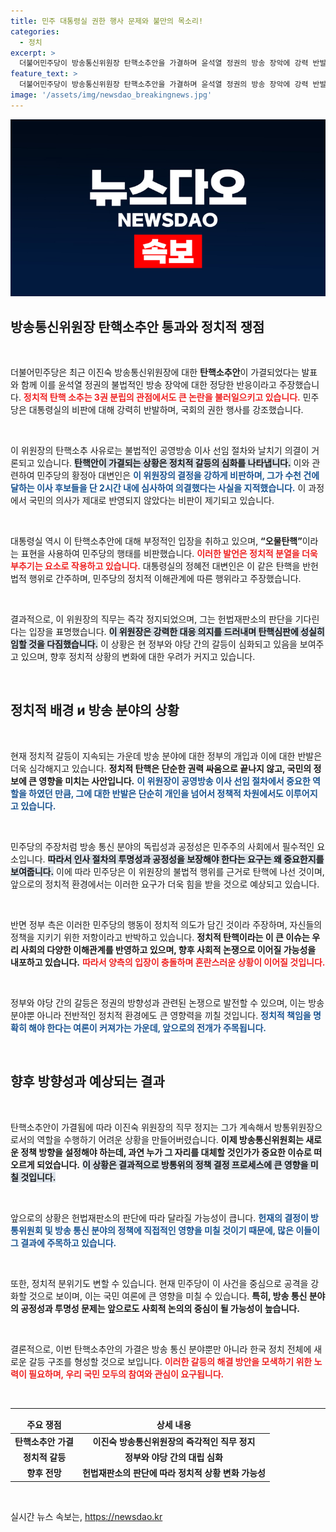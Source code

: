 ```yaml
---
title: 민주 대통령실 권한 행사 문제와 불만의 목소리!
categories:
  - 정치
excerpt: >
  더불어민주당이 방송통신위원장 탄핵소추안을 가결하며 윤석열 정권의 방송 장악에 강력 반발했다. 대통령실은 이를 오물탄핵으로 비판하며 헌정 파괴를 주장, 정치적 긴장이 다시 고조되고 있다.
feature_text: >
  더불어민주당이 방송통신위원장 탄핵소추안을 가결하며 윤석열 정권의 방송 장악에 강력 반발했다. 대통령실은 이를 오물탄핵으로 비판하며 헌정 파괴를 주장, 정치적 긴장이 다시 고조되고 있다.
image: '/assets/img/newsdao_breakingnews.jpg'
---
```


<p><img src="/assets/img/newsdao_breakingnews.jpg" alt="koreaapp 속보" /></p>

<h2 data-ke-size="size26">방송통신위원장 탄핵소추안 통과와 정치적 쟁점</h2>

<p data-ke-size="size16">&nbsp;</p>

<p>더불어민주당은 최근 이진숙 방송통신위원장에 대한 <b>탄핵소추안</b>이 가결되었다는 발표와 함께 이를 윤석열 정권의 불법적인 방송 장악에 대한 정당한 반응이라고 주장했습니다. <b><span style="color: #ee2323;">정치적 탄핵 소추는 3권 분립의 관점에서도 큰 논란을 불러일으키고 있습니다.</span></b> 민주당은 대통령실의 비판에 대해 강력히 반발하며, 국회의 권한 행사를 강조했습니다. </p>

<p data-ke-size="size16">&nbsp;</p>

<p>이 위원장의 탄핵소추 사유로는 불법적인 공영방송 이사 선임 절차와 날치기 의결이 거론되고 있습니다. <b><span style="background-color: #21538527;">탄핵안이 가결되는 상황은 정치적 갈등의 심화를 나타냅니다.</span></b> 이와 관련하여 민주당의 황정아 대변인은 <b><span style="color: #1a5490;">이 위원장의 결정을 강하게 비판하며, 그가 수천 건에 달하는 이사 후보들을 단 2시간 내에 심사하여 의결했다는 사실을 지적했습니다.</span></b> 이 과정에서 국민의 의사가 제대로 반영되지 않았다는 비판이 제기되고 있습니다. </p>

<p data-ke-size="size16">&nbsp;</p>

<p>대통령실 역시 이 탄핵소추안에 대해 부정적인 입장을 취하고 있으며, <b>“오물탄핵”</b>이라는 표현을 사용하여 민주당의 행태를 비판했습니다. <b><span style="color: #ee2323;">이러한 발언은 정치적 분열을 더욱 부추기는 요소로 작용하고 있습니다.</span></b> 대통령실의 정혜전 대변인은 이 같은 탄핵을 반헌법적 행위로 간주하며, 민주당의 정치적 이해관계에 따른 행위라고 주장했습니다. </p>

<p data-ke-size="size16">&nbsp;</p>

<p>결과적으로, 이 위원장의 직무는 즉각 정지되었으며, 그는 헌법재판소의 판단을 기다린다는 입장을 표명했습니다. <b><span style="background-color: #21538527;">이 위원장은 강력한 대응 의지를 드러내며 탄핵심판에 성실히 임할 것을 다짐했습니다.</span></b> 이 상황은 현 정부와 야당 간의 갈등이 심화되고 있음을 보여주고 있으며, 향후 정치적 상황의 변화에 대한 우려가 커지고 있습니다. </p>

<p data-ke-size="size16">&nbsp;</p>

<h2 data-ke-size="size26">정치적 배경 и 방송 분야의 상황</h2>

<p data-ke-size="size16">&nbsp;</p>

<p>현재 정치적 갈등이 지속되는 가운데 방송 분야에 대한 정부의 개입과 이에 대한 반발은 더욱 심각해지고 있습니다. <b>정치적 탄핵은 단순한 권력 싸움으로 끝나지 않고, 국민의 정보에 큰 영향을 미치는 사안입니다.</b> <b><span style="color: #1a5490;">이 위원장이 공영방송 이사 선임 절차에서 중요한 역할을 하였던 만큼, 그에 대한 반발은 단순히 개인을 넘어서 정책적 차원에서도 이루어지고 있습니다.</span></b> </p>

<p data-ke-size="size16">&nbsp;</p>

<p>민주당의 주장처럼 방송 통신 분야의 독립성과 공정성은 민주주의 사회에서 필수적인 요소입니다. <b><span style="background-color: #21538527;">따라서 인사 절차의 투명성과 공정성을 보장해야 한다는 요구는 왜 중요한지를 보여줍니다.</span></b> 이에 따라 민주당은 이 위원장의 불법적 행위를 근거로 탄핵에 나선 것이며, 앞으로의 정치적 환경에서는 이러한 요구가 더욱 힘을 받을 것으로 예상되고 있습니다. </p>

<p data-ke-size="size16">&nbsp;</p>

<p>반면 정부 측은 이러한 민주당의 행동이 정치적 의도가 담긴 것이라 주장하며, 자신들의 정책을 지키기 위한 저항이라고 반박하고 있습니다. <b>정치적 탄핵이라는 이 큰 이슈는 우리 사회의 다양한 이해관계를 반영하고 있으며, 향후 사회적 논쟁으로 이어질 가능성을 내포하고 있습니다.</b> <b><span style="color: #ee2323;">따라서 양측의 입장이 충돌하며 혼란스러운 상황이 이어질 것입니다.</span></b> </p>

<p data-ke-size="size16">&nbsp;</p>

<p>정부와 야당 간의 갈등은 정권의 방향성과 관련된 논쟁으로 발전할 수 있으며, 이는 방송 분야뿐 아니라 전반적인 정치적 환경에도 큰 영향력을 끼칠 것입니다. <b><span style="color: #1a5490;">정치적 책임을 명확히 해야 한다는 여론이 커져가는 가운데, 앞으로의 전개가 주목됩니다.</span></b> </p>

<p data-ke-size="size16">&nbsp;</p>

<h2 data-ke-size="size26">향후 방향성과 예상되는 결과</h2>

<p data-ke-size="size16">&nbsp;</p>

<p>탄핵소추안이 가결됨에 따라 이진숙 위원장의 직무 정지는 그가 계속해서 방통위원장으로서의 역할을 수행하기 어려운 상황을 만들어버렸습니다. <b>이제 방송통신위원회는 새로운 정책 방향을 설정해야 하는데, 과연 누가 그 자리를 대체할 것인가가 중요한 이슈로 떠오르게 되었습니다.</b> <b><span style="background-color: #21538527;">이 상황은 결과적으로 방통위의 정책 결정 프로세스에 큰 영향을 미칠 것입니다.</span></b> </p>

<p data-ke-size="size16">&nbsp;</p>

<p>앞으로의 상황은 헌법재판소의 판단에 따라 달라질 가능성이 큽니다. <b><span style="color: #1a5490;">헌재의 결정이 방통위원회 및 방송 통신 분야의 정책에 직접적인 영향을 미칠 것이기 때문에, 많은 이들이 그 결과에 주목하고 있습니다.</span></b> </p>

<p data-ke-size="size16">&nbsp;</p>

<p>또한, 정치적 분위기도 변할 수 있습니다. 현재 민주당이 이 사건을 중심으로 공격을 강화할 것으로 보이며, 이는 국민 여론에 큰 영향을 미칠 수 있습니다. <b>특히, 방송 통신 분야의 공정성과 투명성 문제는 앞으로도 사회적 논의의 중심이 될 가능성이 높습니다.</b> </p>

<p data-ke-size="size16">&nbsp;</p>

<p>결론적으로, 이번 탄핵소추안의 가결은 방송 통신 분야뿐만 아니라 한국 정치 전체에 새로운 갈등 구조를 형성할 것으로 보입니다. <b><span style="color: #ee2323;">이러한 갈등의 해결 방안을 모색하기 위한 노력이 필요하며, 우리 국민 모두의 참여와 관심이 요구됩니다.</span></b> </p>

<p data-ke-size="size16">&nbsp;</p>

<hr/>

<table>
   <thead>
      <tr>
         <td style="text-align: center; height: 17px;"><b>주요 쟁점</b></td>
         <td style="text-align: center; height: 17px;"><b>상세 내용</b></td>
      </tr>
   </thead>
   <tbody>
      <tr>
         <td style="text-align: center; height: 17px;"><b>탄핵소추안 가결</b></td>
         <td style="text-align: center; height: 17px;"><b>이진숙 방송통신위원장의 즉각적인 직무 정지</b></td>
      </tr>
      <tr>
         <td style="text-align: center; height: 17px;"><b>정치적 갈등</b></td>
         <td style="text-align: center; height: 17px;"><b>정부와 야당 간의 대립 심화</b></td>
      </tr>
      <tr>
         <td style="text-align: center; height: 17px;"><b>향후 전망</b></td>
         <td style="text-align: center; height: 17px;"><b>헌법재판소의 판단에 따라 정치적 상황 변화 가능성</b></td>
      </tr>
   </tbody>
</table>

<p data-ke-size="size16">&nbsp;</p>
실시간 뉴스 속보는, <a href="https://newsdao.kr" rel="dofollow">https://newsdao.kr</a>


